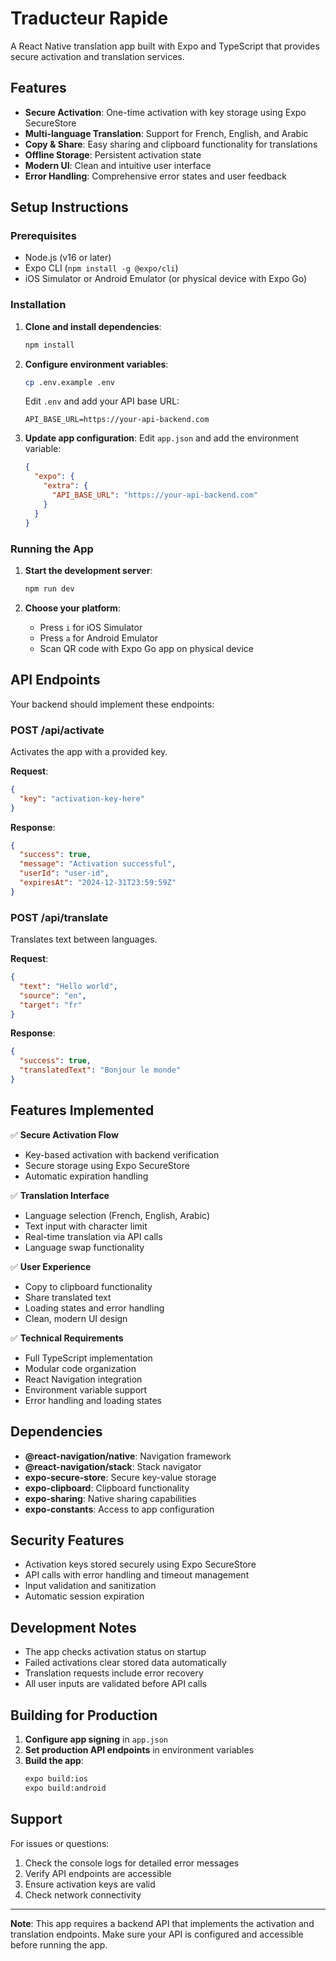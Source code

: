 # Traducteur Rapide

A React Native translation app built with Expo and TypeScript that provides secure activation and translation services.

## Features

- **Secure Activation**: One-time activation with key storage using Expo SecureStore
- **Multi-language Translation**: Support for French, English, and Arabic
- **Copy & Share**: Easy sharing and clipboard functionality for translations
- **Offline Storage**: Persistent activation state
- **Modern UI**: Clean and intuitive user interface
- **Error Handling**: Comprehensive error states and user feedback

## Setup Instructions

### Prerequisites

- Node.js (v16 or later)
- Expo CLI (`npm install -g @expo/cli`)
- iOS Simulator or Android Emulator (or physical device with Expo Go)

### Installation

1. **Clone and install dependencies**:
   ```bash
   npm install
   ```

2. **Configure environment variables**:
   ```bash
   cp .env.example .env
   ```
   Edit `.env` and add your API base URL:
   ```
   API_BASE_URL=https://your-api-backend.com
   ```

3. **Update app configuration**:
   Edit `app.json` and add the environment variable:
   ```json
   {
     "expo": {
       "extra": {
         "API_BASE_URL": "https://your-api-backend.com"
       }
     }
   }
   ```

### Running the App

1. **Start the development server**:
   ```bash
   npm run dev
   ```

2. **Choose your platform**:
   - Press `i` for iOS Simulator
   - Press `a` for Android Emulator
   - Scan QR code with Expo Go app on physical device

## API Endpoints

Your backend should implement these endpoints:

### POST /api/activate
Activates the app with a provided key.

**Request**:
```json
{
  "key": "activation-key-here"
}
```

**Response**:
```json
{
  "success": true,
  "message": "Activation successful",
  "userId": "user-id",
  "expiresAt": "2024-12-31T23:59:59Z"
}
```

### POST /api/translate
Translates text between languages.

**Request**:
```json
{
  "text": "Hello world",
  "source": "en",
  "target": "fr"
}
```

**Response**:
```json
{
  "success": true,
  "translatedText": "Bonjour le monde"
}
```


## Features Implemented

✅ **Secure Activation Flow**
- Key-based activation with backend verification
- Secure storage using Expo SecureStore
- Automatic expiration handling

✅ **Translation Interface**
- Language selection (French, English, Arabic)
- Text input with character limit
- Real-time translation via API calls
- Language swap functionality

✅ **User Experience**
- Copy to clipboard functionality
- Share translated text
- Loading states and error handling
- Clean, modern UI design

✅ **Technical Requirements**
- Full TypeScript implementation
- Modular code organization
- React Navigation integration
- Environment variable support
- Error handling and loading states

## Dependencies

- **@react-navigation/native**: Navigation framework
- **@react-navigation/stack**: Stack navigator
- **expo-secure-store**: Secure key-value storage
- **expo-clipboard**: Clipboard functionality
- **expo-sharing**: Native sharing capabilities
- **expo-constants**: Access to app configuration

## Security Features

- Activation keys stored securely using Expo SecureStore
- API calls with error handling and timeout management
- Input validation and sanitization
- Automatic session expiration

## Development Notes

- The app checks activation status on startup
- Failed activations clear stored data automatically
- Translation requests include error recovery
- All user inputs are validated before API calls

## Building for Production

1. **Configure app signing** in `app.json`
2. **Set production API endpoints** in environment variables
3. **Build the app**:
   ```bash
   expo build:ios
   expo build:android
   ```

## Support

For issues or questions:
1. Check the console logs for detailed error messages
2. Verify API endpoints are accessible
3. Ensure activation keys are valid
4. Check network connectivity

---

**Note**: This app requires a backend API that implements the activation and translation endpoints. Make sure your API is configured and accessible before running the app.